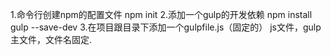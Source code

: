 1.命令行创建npm的配置文件
    npm init
2.添加一个gulp的开发依赖
    npm install gulp --save-dev
3.在项目跟目录下添加一个gulpfile.js（固定的）
    js文件，gulp主文件，文件名固定.